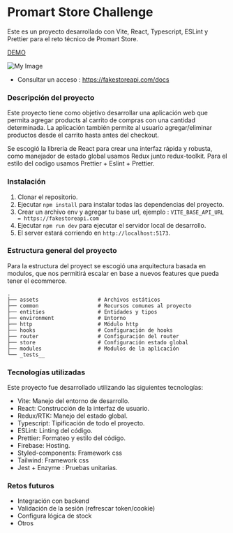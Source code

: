 # Promart Store Challenge

Este es un proyecto desarrollado con Vite, React, Typescript, ESLint y Prettier para el reto técnico de Promart Store.

[DEMO](https://promart-store-chal.web.app)

![My Image](https://i.ibb.co/3crQqDh/imagen.png)

- Consultar un acceso : https://fakestoreapi.com/docs

### Descripción del proyecto

Este proyecto tiene como objetivo desarrollar una aplicación web que permita agregar products al carrito de compras con una cantidad determinada. La aplicación también permite al usuario agregar/eliminar productos desde el carrito hasta antes del checkout.

Se escogió la libreria de React para crear una interfaz rápida y robusta, como manejador de estado global usamos Redux junto redux-toolkit.
Para el estilo del codigo usamos Prettier + Eslint + Prettier.

### Instalación

1. Clonar el repositorio.
2. Ejecutar `npm install` para instalar todas las dependencias del proyecto.
4. Crear un archivo env y agregar tu base url, ejemplo : `VITE_BASE_API_URL = https://fakestoreapi.com`
5. Ejecutar `npm run dev` para ejecutar el servidor local de desarrollo.
6. El server estará corriendo en `http://localhost:5173`.

### Estructura general del proyecto

Para la estructura del proyect se escogió una arquitectura basada en modulos, que nos permitirá escalar en base a nuevos features
que pueda tener el ecommerce.

    .
    ├── assets                   # Archivos estáticos
    ├── common                   # Recursos comunes al proyecto
    ├── entities                 # Entidades y tipos
    ├── environment              # Entorno
    ├── http                     # Módulo http
    ├── hooks                    # Configuración de hooks
    ├── router                   # Configuración del router
    ├── store                    # Configuración estado global
    ├── modules                  # Modulos de la aplicación
    └── _tests__

### Tecnologías utilizadas

Este proyecto fue desarrollado utilizando las siguientes tecnologías:

- Vite: Manejo del entorno de desarrollo.
- React: Construcción de la interfaz de usuario.
- Redux/RTK: Manejo del estado global.
- Typescript: Tipificación de todo el proyecto.
- ESLint: Linting del código.
- Prettier: Formateo y estilo del código.
- Firebase: Hosting.
- Styled-components: Framework css
- Tailwind: Framework css
- Jest + Enzyme : Pruebas unitarias.

### Retos futuros

- Integración con backend
- Validación de la sesión (refrescar token/cookie)
- Configura lógica de stock
- Otros
